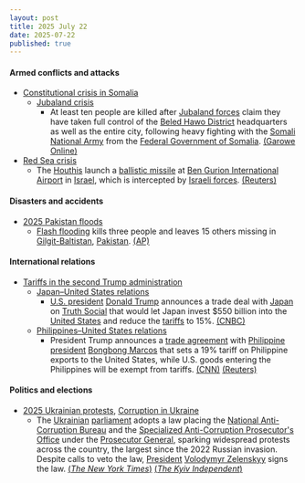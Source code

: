 ```yaml
---
layout: post
title: 2025 July 22
date: 2025-07-22
published: true
---
```



#### Armed conflicts and attacks

* [Constitutional crisis in Somalia](https://en.wikipedia.org/wiki/Constitutional_crisis_in_Somalia "Constitutional crisis in Somalia")
  * [Jubaland crisis](https://en.wikipedia.org/wiki/Jubaland_crisis "Jubaland crisis")
    * At least ten people are killed after [Jubaland forces](https://en.wikipedia.org/wiki/Jubaland_Dervish_Force "Jubaland Dervish Force") claim they have taken full control of the [Beled Hawo District](https://en.wikipedia.org/wiki/Beled_Hawo_District "Beled Hawo District") headquarters as well as the entire city, following heavy fighting with the [Somali National Army](https://en.wikipedia.org/wiki/Somali_National_Army "Somali National Army") from the [Federal Government of Somalia](https://en.wikipedia.org/wiki/Federal_Government_of_Somalia "Federal Government of Somalia"). [(Garowe Online)](https://www.garoweonline.com/en/news/somalia/jubaland-forces-claim-control-of-beled-hawo-after-heavy-fighting-with-federal-troops)
* [Red Sea crisis](https://en.wikipedia.org/wiki/Red_Sea_crisis "Red Sea crisis")
  * The [Houthis](https://en.wikipedia.org/wiki/Houthi "Houthi") launch a [ballistic missile](https://en.wikipedia.org/wiki/Ballistic_missile "Ballistic missile") at [Ben Gurion International Airport](https://en.wikipedia.org/wiki/Ben_Gurion_International_Airport "Ben Gurion International Airport") in [Israel](https://en.wikipedia.org/wiki/Israel "Israel"), which is intercepted by [Israeli forces](https://en.wikipedia.org/wiki/Israeli_forces "Israeli forces"). [(Reuters)](https://www.reuters.com/world/middle-east/israel-intercepts-missile-fired-yemen-2025-07-22/)

#### Disasters and accidents

* [2025 Pakistan floods](https://en.wikipedia.org/wiki/2025_Pakistan_floods "2025 Pakistan floods")
  * [Flash flooding](https://en.wikipedia.org/wiki/Flash_flood "Flash flood") kills three people and leaves 15 others missing in [Gilgit-Baltistan](https://en.wikipedia.org/wiki/Gilgit-Baltistan "Gilgit-Baltistan"), [Pakistan](https://en.wikipedia.org/wiki/Pakistan "Pakistan"). [(AP)](https://apnews.com/article/pakistan-monsoon-rains-flash-floods-landslides-tourists-acccf52a08255a4502cea64be99d9cb3)

#### International relations

* [Tariffs in the second Trump administration](https://en.wikipedia.org/wiki/Tariffs_in_the_second_Trump_administration "Tariffs in the second Trump administration")
  * [Japan–United States relations](https://en.wikipedia.org/wiki/Japan%E2%80%93United_States_relations "Japan–United States relations")
    * [U.S. president](https://en.wikipedia.org/wiki/President_of_the_United_States "President of the United States") [Donald Trump](https://en.wikipedia.org/wiki/Donald_Trump "Donald Trump") announces a trade deal with [Japan](https://en.wikipedia.org/wiki/Japan "Japan") on [Truth Social](https://en.wikipedia.org/wiki/Truth_Social "Truth Social") that would let Japan invest $550 billion into the [United States](https://en.wikipedia.org/wiki/United_States "United States") and reduce the [tariffs](https://en.wikipedia.org/wiki/Tariff "Tariff") to 15%. [(CNBC)](https://www.cnbc.com/amp/2025/07/23/trump-announces-massive-trade-deal-with-japan-with-15percent-tariffs.html)
  * [Philippines–United States relations](https://en.wikipedia.org/wiki/Philippines%E2%80%93United_States_relations "Philippines–United States relations")
    * President Trump announces a [trade agreement](https://en.wikipedia.org/wiki/Trade_agreement "Trade agreement") with [Philippine president](https://en.wikipedia.org/wiki/President_of_the_Philippines "President of the Philippines") [Bongbong Marcos](https://en.wikipedia.org/wiki/Bongbong_Marcos "Bongbong Marcos") that sets a 19% tariff on Philippine exports to the United States, while U.S. goods entering the Philippines will be exempt from tariffs. [(CNN)](https://edition.cnn.com/2025/07/22/business/trump-philippines-trade-deal) [(Reuters)](https://www.reuters.com/world/asia-pacific/philippines-pay-19-tariff-trump-says-2025-07-22/)

#### Politics and elections

* [2025 Ukrainian protests](https://en.wikipedia.org/wiki/2025_Ukrainian_protests "2025 Ukrainian protests"), [Corruption in Ukraine](https://en.wikipedia.org/wiki/Corruption_in_Ukraine "Corruption in Ukraine")
  * The [Ukrainian](https://en.wikipedia.org/wiki/Ukraine "Ukraine") [parliament](https://en.wikipedia.org/wiki/Verkhovna_Rada "Verkhovna Rada") adopts a law placing the [National Anti-Corruption Bureau](https://en.wikipedia.org/wiki/National_Anti-Corruption_Bureau "National Anti-Corruption Bureau") and the [Specialized Anti-Corruption Prosecutor's Office](https://en.wikipedia.org/wiki/Specialized_Anti-Corruption_Prosecutor%27s_Office "Specialized Anti-Corruption Prosecutor's Office") under the [Prosecutor General](https://en.wikipedia.org/wiki/Prosecutor_General_of_Ukraine "Prosecutor General of Ukraine"), sparking widespread protests across the country, the largest since the 2022 Russian invasion. Despite calls to veto the law, [President](https://en.wikipedia.org/wiki/President_of_Ukraine "President of Ukraine") [Volodymyr Zelenskyy](https://en.wikipedia.org/wiki/Volodymyr_Zelenskyy "Volodymyr Zelenskyy") signs the law. [(*The New York Times*)](https://www.nytimes.com/2025/07/22/world/europe/zelensky-protests-corruption.html) [(*The Kyiv Independent*)](https://kyivindependent.com/veto-the-law-wartime-protests-sweep-ukraine-after-parliament-passes-bill-weakening-anti-corruption-institutions/)
